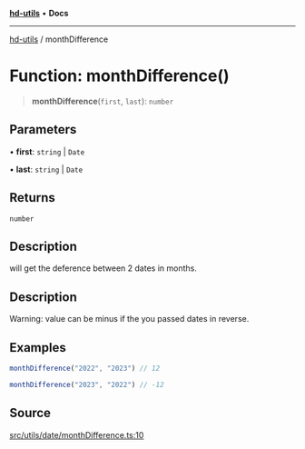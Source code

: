 [**hd-utils**](../README.md) • **Docs**

***

[hd-utils](../globals.md) / monthDifference

# Function: monthDifference()

> **monthDifference**(`first`, `last`): `number`

## Parameters

• **first**: `string` \| `Date`

• **last**: `string` \| `Date`

## Returns

`number`

## Description

will get the deference between 2 dates in months.

## Description

Warning: value can be minus if the you passed dates in reverse.

## Examples

```ts
monthDifference("2022", "2023") // 12
```

```ts
monthDifference("2023", "2022") // -12
```

## Source

[src/utils/date/monthDifference.ts:10](https://github.com/AhmadHddad/h-utils/blob/8e9e542f98b1a43a336ce585dc8666b21b0e894d/src/utils/date/monthDifference.ts#L10)
